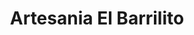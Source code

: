 ---
title: "Artesania El Barrilito"
url: /san-juan-de-tibas/artesania-el-barrilito/
shop: general
---